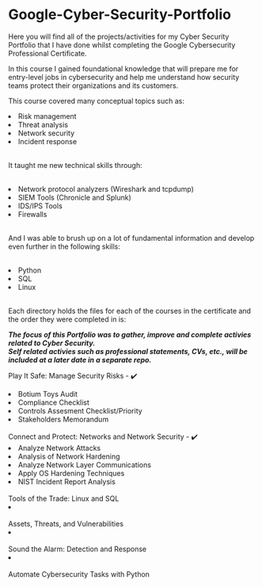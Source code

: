 # Google-Cyber-Security-Portfolio

Here you will find all of the projects/activities for my Cyber Security Portfolio that I have done whilst completing the Google Cybersecurity Professional Certificate.

In this course I gained foundational knowledge that will prepare me for entry-level jobs in cybersecurity and help me understand how security teams protect their organizations and its customers.

This course covered many conceptual topics such as:

<li>Risk management</li>
<li>Threat analysis</li>
<li>Network security</li>
<li>Incident response</li>

<br>

It taught me new technical skills through:

<br>

<li>Network protocol analyzers (Wireshark and tcpdump)</li>
<li>SIEM Tools (Chronicle and Splunk)</li>
<li>IDS/IPS Tools</li>
<li>Firewalls</li>

<br>

And I was able to brush up on a lot of fundamental information and develop even further in the following skills:

<br>

<li>Python</li>
<li>SQL</li>
<li>Linux</li>

<br>

Each directory holds the files for each of the courses in the certificate and the order they were completed in is:

***The focus of this Portfolio was to gather, improve and complete activies related to Cyber Security.*** <br>
***Self related activies such as professional statements, CVs, etc., will be included at a later date in a separate repo.***

Play It Safe: Manage Security Risks - ✔️
  <li>Botium Toys Audit</li>
  <li>Compliance Checklist</li>
  <li>Controls Assesment Checklist/Priority</li>
  <li>Stakeholders Memorandum</li>
<br>
Connect and Protect: Networks and Network Security - ✔️
<li>Analyze Network Attacks</li>
<li>Analysis of Network Hardening</li>
<li>Analyze Network Layer Communications</li>
<li>Apply OS Hardening Techniques</li>
<li>NIST Incident Report Analysis</li>
<br>
Tools of the Trade: Linux and SQL
<li></li>
<br>
Assets, Threats, and Vulnerabilities
<li></li>
<br>
Sound the Alarm: Detection and Response
<li></li>
<br>
Automate Cybersecurity Tasks with Python
